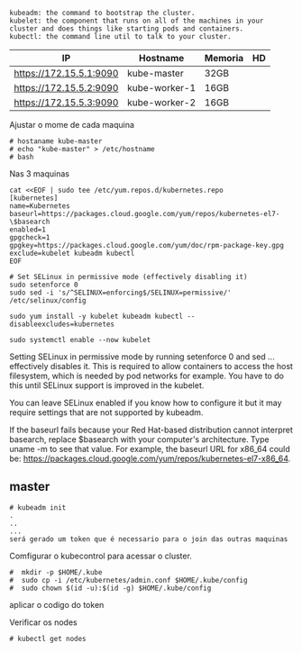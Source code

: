 ~~~~
kubeadm: the command to bootstrap the cluster.
kubelet: the component that runs on all of the machines in your cluster and does things like starting pods and containers.
kubectl: the command line util to talk to your cluster.
~~~~

IP | Hostname | Memoria | HD 
--|--|--|--
https://172.15.5.1:9090 | kube-master | 32GB |
https://172.15.5.2:9090 | kube-worker-1 | 16GB |
https://172.15.5.3:9090 | kube-worker-2 | 16GB |


Ajustar o mome de cada maquina

~~~~shell
# hostaname kube-master
# echo "kube-master" > /etc/hostname
# bash
~~~~

Nas 3 maquinas

~~~~shell
cat <<EOF | sudo tee /etc/yum.repos.d/kubernetes.repo
[kubernetes]
name=Kubernetes
baseurl=https://packages.cloud.google.com/yum/repos/kubernetes-el7-\$basearch
enabled=1
gpgcheck=1
gpgkey=https://packages.cloud.google.com/yum/doc/rpm-package-key.gpg
exclude=kubelet kubeadm kubectl
EOF

# Set SELinux in permissive mode (effectively disabling it)
sudo setenforce 0
sudo sed -i 's/^SELINUX=enforcing$/SELINUX=permissive/' /etc/selinux/config

sudo yum install -y kubelet kubeadm kubectl --disableexcludes=kubernetes

sudo systemctl enable --now kubelet
~~~~

Setting SELinux in permissive mode by running setenforce 0 and sed ... effectively disables it. This is required to allow containers to access the host filesystem, which is needed by pod networks for example. You have to do this until SELinux support is improved in the kubelet.

You can leave SELinux enabled if you know how to configure it but it may require settings that are not supported by kubeadm.

If the baseurl fails because your Red Hat-based distribution cannot interpret basearch, replace \$basearch with your computer's architecture. Type uname -m to see that value. For example, the baseurl URL for x86_64 could be: https://packages.cloud.google.com/yum/repos/kubernetes-el7-x86_64.

## master
~~~~shell
# kubeadm init
.
..
...
será gerado um token que é necessario para o join das outras maquinas
~~~~
Comfigurar o kubecontrol para acessar o cluster.

~~~~shell
#  mkdir -p $HOME/.kube
#  sudo cp -i /etc/kubernetes/admin.conf $HOME/.kube/config
#  sudo chown $(id -u):$(id -g) $HOME/.kube/config
~~~~

aplicar o codigo do token

Verificar os nodes
~~~~shell
# kubectl get nodes
~~~~